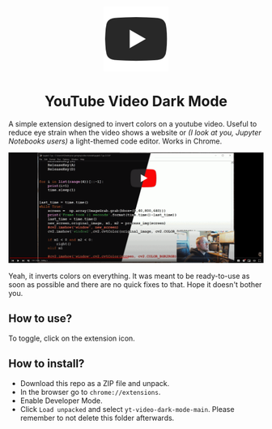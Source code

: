 <p align="center"><img src="images/icon-128.png"></p>
<h1 align="center">YouTube Video Dark Mode</h1>

A simple extension designed to invert colors on a youtube video. Useful to reduce eye strain when the video shows a website or *(I look at you, Jupyter Notebooks users)* a light-themed code editor. Works in Chrome.


![alt text](https://raw.githubusercontent.com/lf-netizen/yt-video-dark-mode/main/media/yt_comp.png)

Yeah, it inverts colors on everything. It was meant to be ready-to-use as soon as possible and there are no quick fixes to that. Hope it doesn't bother you.

## How to use?
To toggle, click on the extension icon.

## How to install?
* Download this repo as a ZIP file and unpack.
* In the browser go to `chrome://extensions`.
* Enable Developer Mode.
* Click `Load unpacked` and select `yt-video-dark-mode-main`. Please remember to not delete this folder afterwards.